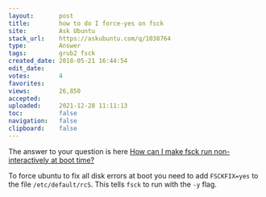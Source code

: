 ```yaml
---
layout:       post
title:        how to do I force-yes on fsck
site:         Ask Ubuntu
stack_url:    https://askubuntu.com/q/1038764
type:         Answer
tags:         grub2 fsck
created_date: 2018-05-21 16:44:54
edit_date:    
votes:        4
favorites:    
views:        26,850
accepted:     
uploaded:     2021-12-28 11:11:13
toc:          false
navigation:   false
clipboard:    false
---
```


The answer to your question is here [How can I make fsck run non-interactively at boot time?][1]


To force ubuntu to fix all disk errors at boot you need to add `FSCKFIX=yes` to the file `/etc/default/rcS`. This tells `fsck` to run with the `-y` flag.

  [1]: https://askubuntu.com/questions/151025/how-can-i-make-fsck-run-non-interactively-at-boot-time
